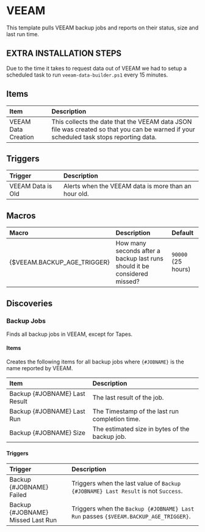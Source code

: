 # VEEAM

This template pulls VEEAM backup jobs and reports on their status, size and last run time.

## EXTRA INSTALLATION STEPS

Due to the time it takes to request data out of VEEAM we had to setup a scheduled task to run `veeam-data-builder.ps1` every 15 minutes.

## Items

|Item|Description|
|:---|:----------|
|VEEAM Data Creation|This collects the date that the VEEAM data JSON file was created so that you can be warned if your scheduled task stops reporting data.|


## Triggers

|Trigger|Description|
|:------|:---------|
|VEEAM Data is Old|Alerts when the VEEAM data is more than an hour old.|

## Macros

|Macro|Description|Default|
|:----|:----------|:------|
|{$VEEAM.BACKUP_AGE_TRIGGER}|How many seconds after a backup last runs should it be considered missed?|`90000` (25 hours)|

## Discoveries

### Backup Jobs

Finds all backup jobs in VEEAM, except for Tapes.

#### Items

Creates the following items for all backup jobs where `{#JOBNAME}` is the name reported by VEEAM.

|Item|Description|
|:---|:----------|
|Backup {#JOBNAME} Last Result|The last result of the job.|
|Backup {#JOBNAME} Last Run|The Timestamp of the last run completion time.|
|Backup {#JOBNAME} Size|The estimated size in bytes of the backup job.|

#### Triggers

|Trigger|Description|
|:------|:----------|
|Backup {#JOBNAME} Failed|Triggers when the last value of `Backup {#JOBNAME} Last Result` is not `Success`.|
|Backup {#JOBNAME} Missed Last Run|Triggers when the `Backup {#JOBNAME} Last Run` passes `{$VEEAM.BACKUP_AGE_TRIGGER}`.|
